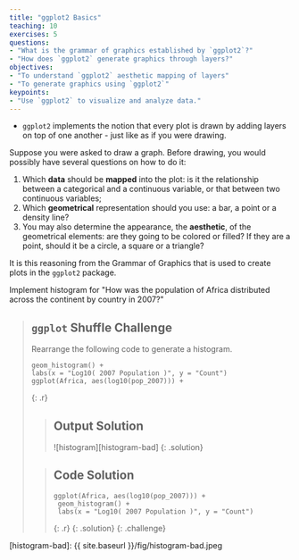 ```yaml
---
title: "ggplot2 Basics"
teaching: 10
exercises: 5
questions:
- "What is the grammar of graphics established by `ggplot2`?"
- "How does `ggplot2` generate graphics through layers?"
objectives:
- "To understand `ggplot2` aesthetic mapping of layers"
- "To generate graphics using `ggplot2`"
keypoints:
- "Use `ggplot2` to visualize and analyze data." 
---
```


+ `ggplot2` implements the notion that every plot is drawn by adding layers
on top of one another - just like as if you were drawing.

Suppose you were asked to draw a graph. Before drawing, you would 
possibly have several questions on how to do it:
1. Which __data__ should be __mapped__ into the plot:  is it the relationship 
between a categorical and a continuous variable, 
or that between two continuous variables;
2. Which __geometrical__ representation should you use: a bar, a point or a density
line? 
3. You may also determine the appearance, the __aesthetic__, of the geometrical
 elements: are they going to be colored or filled? If they are a point, should it 
be a circle, a square or a triangle?

It is this reasoning from the Grammar of Graphics that is used to create plots in the
`ggplot2` package.

Implement histogram for "How was the population of Africa distributed
across the continent by country in 2007?"

> ## `ggplot` Shuffle Challenge
>
> Rearrange the following code to generate a histogram.
>
> ~~~
> geom_histogram() +
> labs(x = "Log10( 2007 Population )", y = "Count") 
> ggplot(Africa, aes(log10(pop_2007))) +
> ~~~
> {: .r}
>
> > ## Output Solution
> >
> > ![histogram][histogram-bad]
> {: .solution}
>
> > ## Code Solution
> >
> > ~~~
> > ggplot(Africa, aes(log10(pop_2007))) +
> >  geom_histogram() +
> >  labs(x = "Log10( 2007 Population )", y = "Count")
> > ~~~
> > {: .r}
> {: .solution}
{: .challenge}

[histogram-bad]: {{ site.baseurl }}/fig/histogram-bad.jpeg
